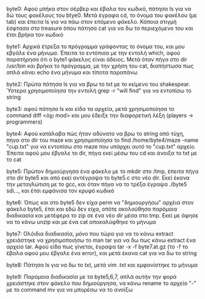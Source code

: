 byte0: Αφού μπήκα στον σέρβερ και έβαλα τον κωδικό, πάτησα ls για να δώ τους φακέλους του btye0. Μετά έγραφα cd, το όνομα του φακέλου (με tab) και έπειτα ls για να πάω στον επόμενο φάκελο. Κάποια στιγμή έσφτασα στο treasure όπου πάτησα cat για να δω το περιεχόμενο του και έτσι βρήκα τον κωδικό

byte1: Αρχικά έτρεξα το πρόγραμμα γράφοντας το όνομα του, και μου εβγάλε ένα μήνυμα. Έπειτα το εντόπισα με την εντολή which, αφού παρατήρησα ότι ο byte1 φάκελος είναι άδειος. Μετά όταν πήγα στο dir /usr/bin και βρήκα το πρόγραμμα, με την χρήση του cat, διαπήστωσα πως απλά κάνει echo ένα μήνυμα και τίποτα παραπάνω

byte2: Πρώτα πάτησα ls για να βρω το txt με το κείμενο του shakespear. Ύστερα χρησιμοποίησα την εντολή grep -r "will find" για να εντοπίσω το string

byte3: αφού πάτησα ls και είδα τα αρχεία, μετά χρησιμοποίησα το command diff <mod> <όχι mod> και μου έδειξε την διαφορετική λέξη (players -> programmers)

byte4: Αφού κατάλαβα πώς ήταν αδύνατο να βρω το string από τύχη, πήγα στο dir του maze και χρησιμοποίησα το find /home/byte4/maze -name "cup.txt" για να εντοπίσω στο maze που υπάρχει αυτό το "cup.txt" αρχείο. Έπειτα αφού μου έβγαλε το dir, πήγα εκεί μέσω του cd και άνοιξα το txt με το cat

byte5: Πρώτον δημιούργησα ένα φάκελο με το mkdir στο /tmp, έπειτα πήγα στο dir byte5 και από εκεί αντέγραψα το byte5.c στο νέο dir. Εκεί έκανα την μεταγλώτιση με το gcc, και όταν πήγα να το τρέξα έγραψα ./byte5 sdi..., και έτσι εμφάνισα τον κρυφό κωδικό 

byte6: Όπως και στο byte5 δεν είχα perm να "δημιουργήσω" αρχέια στον φάκελο byte5, έτσι και εδώ δεν είχα, οπότε ακολούθησα παρόμοια διαδικασία και μετέφερα το zip σε ένα νέο dir μέσα στο tmp. Εκεί με άφησε να το κάνω unzip και με ένα cat αποκαλύφθηκε το μήνυμα

byte7: Ολόιδια διαδικασία, μόνο που τώρα για να το κάνω extract χρειάστηκε να χρησιμοποιήσω το man tar για να δω πως κάνω extract ένα αρχείο tar. Αφού είδα πως γίνεται, έγραψα tar -x -f byte7.at.gz (το -f το έβαλα αφού μου έβγαλε ένα error), και μετά έκανα cat για να δω το string

byte8: Πάτησα ls για να δω το txt, μετά vim .txt και εμφανίστηκε το μήνυμα

byte9: Παρόμοια διαδικασία με τα byte5,6,7, απλά αυτήν την φορά χρειάστηκε στον φάκελο που δημιούργησα, να κάνω rename το αρχείο "-" με το command mv για να μπορέσω να το ανοίξω
